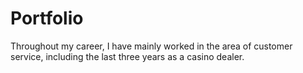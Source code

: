 # Portfolio
Throughout my career, I have mainly worked in the area of customer service, including the last three years as a casino dealer.
